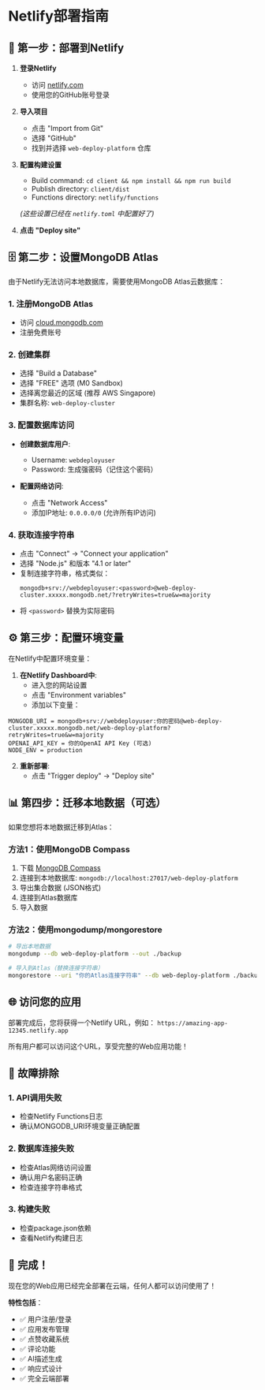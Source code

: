 # Netlify部署指南

## 🚀 第一步：部署到Netlify

1. **登录Netlify**
   - 访问 [netlify.com](https://netlify.com)
   - 使用您的GitHub账号登录

2. **导入项目**
   - 点击 "Import from Git" 
   - 选择 "GitHub"
   - 找到并选择 `web-deploy-platform` 仓库

3. **配置构建设置**
   - Build command: `cd client && npm install && npm run build`
   - Publish directory: `client/dist`
   - Functions directory: `netlify/functions`
   
   *(这些设置已经在 `netlify.toml` 中配置好了)*

4. **点击 "Deploy site"**

## 🗄️ 第二步：设置MongoDB Atlas

由于Netlify无法访问本地数据库，需要使用MongoDB Atlas云数据库：

### 1. 注册MongoDB Atlas
- 访问 [cloud.mongodb.com](https://cloud.mongodb.com)
- 注册免费账号

### 2. 创建集群
- 选择 "Build a Database"
- 选择 "FREE" 选项 (M0 Sandbox)
- 选择离您最近的区域 (推荐 AWS Singapore)
- 集群名称: `web-deploy-cluster`

### 3. 配置数据库访问
- **创建数据库用户**:
  - Username: `webdeployuser`
  - Password: 生成强密码（记住这个密码）
  
- **配置网络访问**:
  - 点击 "Network Access"
  - 添加IP地址: `0.0.0.0/0` (允许所有IP访问)

### 4. 获取连接字符串
- 点击 "Connect" → "Connect your application"
- 选择 "Node.js" 和版本 "4.1 or later"
- 复制连接字符串，格式类似：
  ```
  mongodb+srv://webdeployuser:<password>@web-deploy-cluster.xxxxx.mongodb.net/?retryWrites=true&w=majority
  ```
- 将 `<password>` 替换为实际密码

## ⚙️ 第三步：配置环境变量

在Netlify中配置环境变量：

1. **在Netlify Dashboard中**:
   - 进入您的网站设置
   - 点击 "Environment variables"
   - 添加以下变量：

```
MONGODB_URI = mongodb+srv://webdeployuser:你的密码@web-deploy-cluster.xxxxx.mongodb.net/web-deploy-platform?retryWrites=true&w=majority
OPENAI_API_KEY = 你的OpenAI API Key (可选)
NODE_ENV = production
```

2. **重新部署**:
   - 点击 "Trigger deploy" → "Deploy site"

## 📊 第四步：迁移本地数据（可选）

如果您想将本地数据迁移到Atlas：

### 方法1：使用MongoDB Compass
1. 下载 [MongoDB Compass](https://www.mongodb.com/products/compass)
2. 连接到本地数据库: `mongodb://localhost:27017/web-deploy-platform`
3. 导出集合数据 (JSON格式)
4. 连接到Atlas数据库
5. 导入数据

### 方法2：使用mongodump/mongorestore
```bash
# 导出本地数据
mongodump --db web-deploy-platform --out ./backup

# 导入到Atlas（替换连接字符串）
mongorestore --uri "你的Atlas连接字符串" --db web-deploy-platform ./backup/web-deploy-platform
```

## 🌐 访问您的应用

部署完成后，您将获得一个Netlify URL，例如：
`https://amazing-app-12345.netlify.app`

所有用户都可以访问这个URL，享受完整的Web应用功能！

## 🔧 故障排除

### 1. API调用失败
- 检查Netlify Functions日志
- 确认MONGODB_URI环境变量正确配置

### 2. 数据库连接失败
- 检查Atlas网络访问设置
- 确认用户名密码正确
- 检查连接字符串格式

### 3. 构建失败
- 检查package.json依赖
- 查看Netlify构建日志

## 🎉 完成！

现在您的Web应用已经完全部署在云端，任何人都可以访问使用了！

**特性包括**：
- ✅ 用户注册/登录
- ✅ 应用发布管理  
- ✅ 点赞收藏系统
- ✅ 评论功能
- ✅ AI描述生成
- ✅ 响应式设计
- ✅ 完全云端部署 